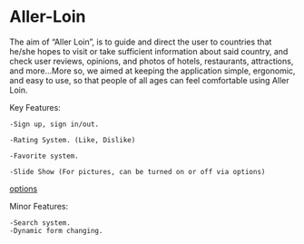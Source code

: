 Aller-Loin
==========
The aim of “Aller Loin”, is to guide and direct the user to countries that he/she hopes to visit or take sufficient information about said country, and check user reviews, opinions, and photos of hotels, restaurants, attractions, and more…More so, we aimed at keeping the application simple, ergonomic, and easy to use, so that people of all ages can feel comfortable using Aller Loin. 

Key Features: 

	-Sign up, sign in/out.
	
	-Rating System. (Like, Dislike)
	
	-Favorite system.
	
	-Slide Show (For pictures, can be turned on or off via options)
	
[options](https://github.com/vogosvagen/Aller-Loin/tree/master/Main/Options)

Minor Features:

	-Search system.
	-Dynamic form changing.
